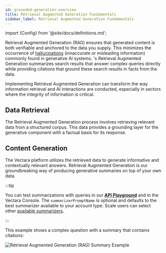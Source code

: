 ```yaml
---
id: grounded-generation-overview
title: Retrieval Augmented Generation Fundamentals
sidebar_label: Retrieval Augmented Generation Fundamentals
---
```


import {Config} from '@site/docs/definitions.md';

Retrieval Augmented Generation (RAG) ensures that generated content is both 
verifiable and anchored to the data you supply. This minimizes the occurrence 
of [hallucinations](https://vectara.com/avoiding-hallucinations-in-llm-powered-applications/) (innaccurate or 
misleading information) commonly found in generative AI systems. <Config v="names.product"/>'s
Retrieval Augmented Generation summarizes search results that answer complex 
queries directly while providing citations that ground these search results in 
facts from the data.

Implementing Retrieval Augmented Generation can transform the way information 
retrieval and AI interactions are conducted, especially in sectors where the 
integrity of information is critical.

## Data Retrieval

The Retrieval Augmented Generation process involves retrieving relevant data 
from a structured corpus. This data provides a grounding layer for the 
generative component with a factual basis for its response.

## Content Generation

The Vectara platform utilizes the retrieved data to generate informative and 
contextually relevant answers. Retrieval Augmented Generation is our 
groundbreaking way of producing generative summaries on top of your own data.

:::tip

You can test summarizations with queries in our [**API Playground**](/docs/rest-api/query) and 
in the Vectara Console. The `summarizerPromptName` is optional and defaults to 
the best summarizer available to your account type. Scale users can 
select other [available summarizers](/docs/learn/grounded-generation/select-a-summarizer).

:::

This example shows a complex question with a summary that contains citations:

![Retrieval Augmented Generation (RAG) Summary Example](/img/grounded_generation_summary_example.png)




